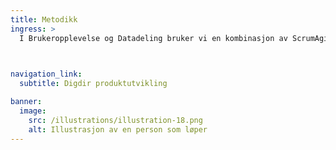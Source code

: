```yaml
---
title: Metodikk 
ingress: >
  I Brukeropplevelse og Datadeling bruker vi en kombinasjon av ScrumAgile, DesignThinking og DevOps for å utvikle brukersentrerte tjenester. Scrum sikrer struktur gjennom sprinter og backlog. Designthinking fokuserer på brukerbehov, innnsikt og tidlig testing. DevOps besørger at vi integrerer utvikling og drift til effektive leveranser. Sammen sikrer disse metodene fleksibilitet, innovasjon og kontinuerlig forbedring.
  


navigation_link:
  subtitle: Digdir produktutvikling

banner:
  image:
    src: /illustrations/illustration-18.png
    alt: Illustrasjon av en person som løper
---
```


